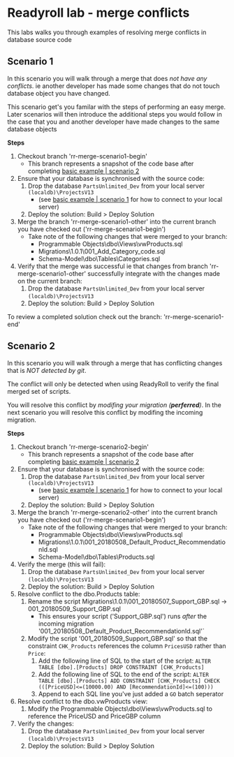 # Readyroll lab - merge conflicts

This labs walks you through examples of resolving merge conflicts in database source code

## Scenario 1

In this scenario you will walk through a merge that does *not have any conflicts*. ie another developer has made some changes that do not touch database object you have changed.

This scenario get's you familar with the steps of performing an easy merge. Later scenarios will then introduce the additional steps you would follow in the case that you and another developer have made changes to the same database objects

**Steps**

1. Checkout branch 'rr-merge-scenario1-begin'
    * This branch represents a snapshot of the code base after completing [basic example | scenario 2](basics-example.md)
2. Ensure that your database is synchronised with the source code:
    1. Drop the database `PartsUnlimited_Dev` from your local server `(localdb)\ProjectsV13` 
        * (see [basic example | scenario 1](basics-example.md) for how to connect to your local server)
    2. Deploy the solution: Build > Deploy Solution
3. Merge the branch 'rr-merge-scenario1-other' into the current branch you have checked out ('rr-merge-scenario1-begin') 
    * Take note of the following changes that were merged to your branch:
        * Programmable Objects\dbo\Views\vwProducts.sql
        * Migrations\1.0.1\001_Add_Category_code.sql
        * Schema-Model\dbo\Tables\Categories.sql
4. Verify that the merge was successful ie that changes from branch 'rr-merge-scenario1-other' successfully integrate with the changes made on the current branch:
    1. Drop the database `PartsUnlimited_Dev` from your local server `(localdb)\ProjectsV13`
    2. Deploy the solution: Build > Deploy Solution

To review a completed solution check out the branch: 'rr-merge-scenario1-end'


## Scenario 2

In this scenario you will walk through a merge that has conflicting changes that is *NOT detected by git*.

The conflict will only be detected when using ReadyRoll to verify the final merged set of scripts.

You will resolve this conflict by *modifing your migration (**perferred**)*. In the next scenario you will resolve this conflict by modifing the incoming migration.

**Steps**

1. Checkout branch 'rr-merge-scenario2-begin'
    * This branch represents a snapshot of the code base after completing [basic example | scenario 2](basics-example.md)
2. Ensure that your database is synchronised with the source code:
    1. Drop the database `PartsUnlimited_Dev` from your local server `(localdb)\ProjectsV13` 
        * (see [basic example | scenario 1](basics-example.md) for how to connect to your local server)
    2. Deploy the solution: Build > Deploy Solution
3. Merge the branch 'rr-merge-scenario2-other' into the current branch you have checked out ('rr-merge-scenario1-begin')
    * Take note of the following changes that were merged to your branch:
        * Programmable Objects\dbo\Views\vwProducts.sql
        * Migrations\1.0.1\001_20180508_Default_Product_RecommendationId.sql
        * Schema-Model\dbo\Tables\Products.sql
4. Verify the merge (this will fail):
    1. Drop the database `PartsUnlimited_Dev` from your local server `(localdb)\ProjectsV13`
    2. Deploy the solution: Build > Deploy Solution
5. Resolve conflict to the dbo.Products table:
    1. Rename the script Migrations\1.0.1\001_20180507_Support_GBP.sql -> 001_20180509_Support_GBP.sql
        * This ensures your script ('Support_GBP.sql') runs *after* the incoming migration '001_20180508_Default_Product_RecommendationId.sql'`
    2. Modify the script '001_20180509_Support_GBP.sql' so that the constraint `CHK_Products` references the column `PricesUSD` rather than `Price`:
		1. Add the following line of SQL to the start of the script: `ALTER TABLE [dbo].[Products] DROP CONSTRAINT [CHK_Products]`
		2. Add the following line of SQL to the end of the script: `ALTER TABLE [dbo].[Products] ADD CONSTRAINT [CHK_Products] CHECK (([PriceUSD]<=(10000.00) AND [RecommendationId]<=(100)))` 
		3. Append to each SQL line you've just added a `GO` batch seperator
6. Resolve conflict to the dbo.vwProducts view:
    1. Modify the Programmable Objects\dbo\Views\vwProducts.sql to reference the PriceUSD and PriceGBP column
7. Verify the changes:
    1. Drop the database `PartsUnlimited_Dev` from your local server `(localdb)\ProjectsV13`
    2. Deploy the solution: Build > Deploy Solution